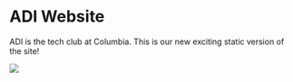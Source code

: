 # ADI Website


ADI is the tech club at Columbia. This is our new exciting static version of the site!
 

![](https://static.schlosser.io/ss/adi/website.png)


